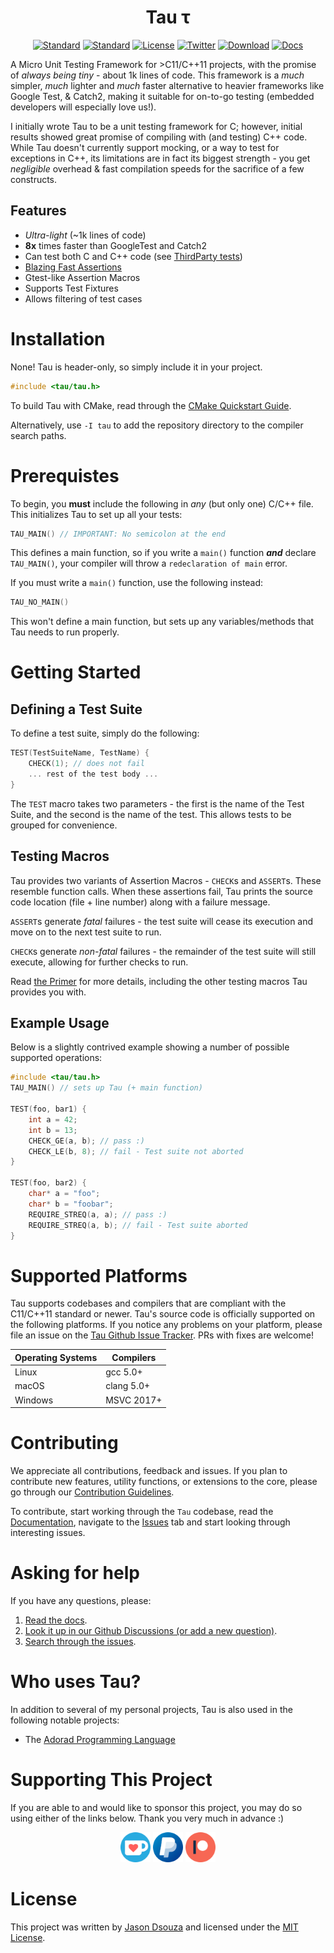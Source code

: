 <div align="center">

<h1>Tau τ</h1>

[![Standard](https://img.shields.io/badge/C-11/14/17-blue.svg)](https://en.wikipedia.org/wiki/C_(programming_language))
[![Standard](https://img.shields.io/badge/C%2B%2B-11/14/17/20-blue.svg)](https://en.wikipedia.org/wiki/C%2B%2B)
[![License](https://img.shields.io/github/license/jasmcaus/tau?label=license)][license]
[![Twitter](https://img.shields.io/twitter/follow/jasmcaus.svg?style=flatl&label=Follow&logo=twitter&logoColor=white&color=1da1f2)][twitter-badge]
[![Download](https://img.shields.io/badge/download%20%20-link-green.svg)](https://github.com/jasmcaus/tau/releases)
[![Docs](https://img.shields.io/badge/docs%20%20-online-blue.svg)][docs]

</div>

A Micro Unit Testing Framework for >C11/C++11 projects, with the promise of *always being tiny* - about 1k lines of
code. This framework is a *much* simpler, *much* lighter and *much* faster alternative to heavier frameworks like
Google Test, & Catch2, making it suitable for on-to-go testing (embedded developers will especially love us!).

I initially wrote Tau to be a unit testing framework for C; however, initial results showed great promise of
compiling with (and testing) C++ code. While Tau doesn't currently support mocking, or a way to test for exceptions
in C++, its limitations are in fact its biggest strength - you get *negligible* overhead & fast compilation speeds
for the sacrifice of a few constructs.


## Features
* *Ultra-light* (~1k lines of code)
* **8x** times faster than GoogleTest and Catch2
* Can test both C and C++ code (see [ThirdParty tests](https://github.com/jasmcaus/tau/blob/dev/test/ThirdParty))
* [Blazing Fast Assertions](https://github.com/jasmcaus/tau/blob/dev/benchmarks)
* Gtest-like Assertion Macros
* Supports Test Fixtures
* Allows filtering of test cases


# Installation
None! Tau is header-only, so simply include it in your project.
```c
#include <tau/tau.h>
```

To build Tau with CMake, read through the [CMake Quickstart Guide](https://github.com/jasmcaus/tau/blob/dev/docs/cmake-quickstart.md).

Alternatively, use `-I tau` to add the repository directory to the compiler search paths.

<!-- ## Basic Concepts
Tau provides several variants of Assertion Macros for us - `CHECK`s which are *non-fatal* asserts, and `REQUIRE`s
which are *fatal* asserts. The result of an assertion is either *success*, *non-fatal failure* or a *fatal failure*.
Unless the latter takes place, the program continues normally.

In Tau, you would normally define a ***Test Suite*** which contains multiple tests. These test suites should
ideally reflect the structure of your tested code.  -->


# Prerequistes
To begin, you **must** include the following in *any* (but only one) C/C++ file. This initializes Tau to set up
all your tests:
```c
TAU_MAIN() // IMPORTANT: No semicolon at the end
```
This defines a main function, so if you write a `main()` function ***and*** declare `TAU_MAIN()`, your compiler will
throw a `redeclaration of main` error.

If you must write a `main()` function, use the following instead:
```c
TAU_NO_MAIN()
```
This won't define a main function, but sets up any variables/methods that Tau needs to run properly.


# Getting Started
## Defining a Test Suite
To define a test suite, simply do the following:
```c
TEST(TestSuiteName, TestName) {
    CHECK(1); // does not fail
    ... rest of the test body ...
}
```
The `TEST` macro takes two parameters - the first is the name of the Test Suite, and the second is the name of the
test. This allows tests to be grouped for convenience.


## Testing Macros
Tau provides two variants of Assertion Macros - `CHECK`s and `ASSERT`s. These resemble function calls. When these
assertions fail, Tau prints the source code location (file + line number) along with a failure message.

`ASSERT`s generate *fatal* failures - the test suite will cease its execution and move on to the next test suite to
run.

`CHECK`s generate *non-fatal* failures - the remainder of the test suite will still execute, allowing for further
checks to run.

Read [the Primer](https://github.com/jasmcaus/tau/blob/dev/docs/tau-primer.md) for more details, including the
other testing macros Tau provides you with.


## Example Usage
Below is a slightly contrived example showing a number of possible supported operations:
```C
#include <tau/tau.h>
TAU_MAIN() // sets up Tau (+ main function)

TEST(foo, bar1) {
    int a = 42;
    int b = 13;
    CHECK_GE(a, b); // pass :)
    CHECK_LE(b, 8); // fail - Test suite not aborted
}

TEST(foo, bar2) {
    char* a = "foo";
    char* b = "foobar";
    REQUIRE_STREQ(a, a); // pass :)
    REQUIRE_STREQ(a, b); // fail - Test suite aborted
}
```


# Supported Platforms
Tau supports codebases and compilers that are compliant with the C11/C++11 standard or newer. Tau's source
code is officially supported on the following platforms. If you notice any problems on your platform, please
file an issue on the [Tau Github Issue Tracker][issues]. PRs with fixes are welcome!

Operating Systems          | Compilers
-------------------------- | --------------------------
Linux                      | gcc 5.0+
macOS                      | clang 5.0+
Windows                    | MSVC 2017+


# Contributing
We appreciate all contributions, feedback and issues. If you plan to contribute new features, utility functions,
or extensions to the core, please go through our [Contribution Guidelines][contributing].

To contribute, start working through the `Tau` codebase, read the [Documentation][docs], navigate to the
[Issues][issues] tab and start looking through interesting issues.


# Asking for help
If you have any questions, please:
1. [Read the docs][docs].
2. [Look it up in our Github Discussions (or add a new question)][discussions].
2. [Search through the issues][issues].


# Who uses Tau?
In addition to several of my personal projects, Tau is also used in the following notable projects:
* The [Adorad Programming Language](https://github.com/adorad/adorad)


# Supporting This Project
If you are able to and would like to sponsor this project, you may do so using either of the links below. Thank you very much in advance :)

<p align="center">
<!--    <a href="https://www.buymeacoffee.com/jasmcaus" target = "_blank"><img alt="Buy Jason a Coffee" width="48px" src="https://raw.githubusercontent.com/adi1090x/files/master/other/1.png"></a> -->
    <a href="https://www.ko-fi.com/jasmcaus" target="_blank"><img alt="Buy Jason a Coffee" width="48px" src="https://raw.githubusercontent.com/adi1090x/files/master/other/2.png"></a>
    <a href="https://www.paypal.me/jasmcaus" target="_blank"><img alt="Buy Jason a Coffee" width="48px" src="https://raw.githubusercontent.com/adi1090x/files/master/other/3.png"></a>
    <a href="https://www.patreon.com/jasmcaus" target="_blank"><img alt="Buy Jason a Coffee" width=48px src="https://raw.githubusercontent.com/adi1090x/files/master/other/4.png"></a>
</p>


# License
This project was written by [Jason Dsouza](https://github.com/jasmcaus) and licensed under the [MIT License](LICENSE).

[contributing]: https://github.com/jasmcaus/tau/blob/dev/.github/CONTRIBUTING.md
[docs]: https://github.com/jasmcaus/tau/blob/dev/docs
[discussions]: https://github.com/jasmcaus/tau/discussions
[issues]: https://github.com/jasmcaus/tau/issues

[twitter-badge]: https://twitter.com/jasmcaus
[license]: https://github.com/jasmcaus/tau/blob/dev/LICENSE
